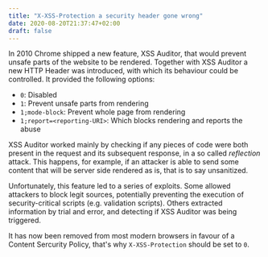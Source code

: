 ```yaml
---
title: "X-XSS-Protection a security header gone wrong"
date: 2020-08-20T21:37:47+02:00
draft: false
---
```


In 2010 Chrome shipped a new feature, XSS Auditor, that would prevent unsafe parts of the website to be rendered. Together with XSS Auditor a new HTTP Header was introduced, with which its behaviour could be controlled. It provided the following options:
- `0`: Disabled
- `1`: Prevent unsafe parts from rendering
- `1;mode-block`: Prevent whole page from rendering
- `1;report=<reporting-URI>`: Which blocks rendering and reports the abuse

XSS Auditor worked mainly by checking if any pieces of code were both present in the request and its subsequent response, in a so called _reflection_ attack. This happens, for example, if an attacker is able to send some content that will be server side rendered as is, that is to say unsanitized.

Unfortunately, this feature led to a series of exploits. Some allowed attackers to block legit sources, potentially preventing the execution of security-critical scripts (e.g. validation scripts). Others extracted information by trial and error, and detecting if XSS Auditor was being triggered.

It has now been removed from most modern browsers in favour of a Content Sercurity Policy, that's why `X-XSS-Protection` should be set to `0`.